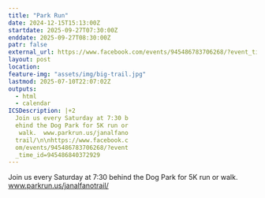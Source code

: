 ```yaml
---
title: "Park Run"
date: 2024-12-15T15:13:00Z
startdate: 2025-09-27T07:30:00Z
enddate: 2025-09-27T08:30:00Z
patr: false
external_url: https://www.facebook.com/events/945486783706268/?event_time_id=945486840372929
layout: post
location: 
feature-img: "assets/img/big-trail.jpg"
lastmod: 2025-07-10T22:07:02Z
outputs:
  - html
  - calendar
ICSDescription: |+2
  Join us every Saturday at 7:30 b  ehind the Dog Park for 5K run or   walk.  www.parkrun.us/janalfano  trail/\n\nhttps://www.facebook.c  om/events/945486783706268/?event  _time_id=945486840372929
---
```


Join us every Saturday at 7&#58;30 behind the Dog Park for 5K run or walk.  www.parkrun.us/janalfanotrail/<br>
  <br>
  
